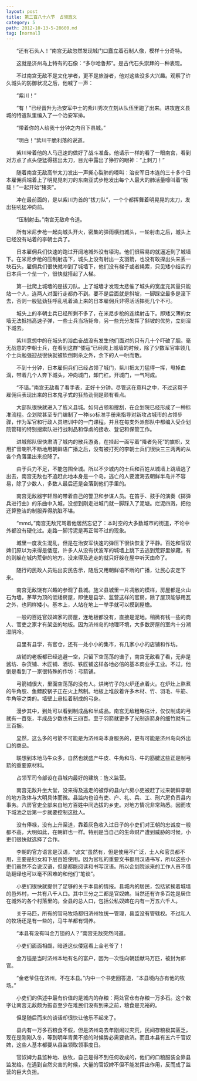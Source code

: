```yaml
---
layout: post
title: 第二百八十六节　占领旌义
category: 5
path: 2012-10-13-5-28600.md
tag: [normal]
---
```


　　“还有石头人！”南宫无敌忽然发现城门口矗立着石制人像，模样十分奇特。

　　这就是济州岛上特有的石像：“多尔哈鲁邦”。是古代石头崇拜的一种表现。

　　不过南宫无敌不是文化学者，更不是旅游者，他对这些没多大兴趣。观察了许久城头的防御状况之后，他喊了一声：

　　“紫川！”

　　“有！”已经晋升为治安军中士的紫川秀次立刻从队伍里跑了出来。进攻旌义县城的特遣队里编入了一个治安军排。

　　“带着你的人给我十分钟之内舀下县城。”

　　“明白！”紫川干脆利落的说道。

　　紫川带着他的人马迅速的做好了战斗准备。他请示一样的看了一眼南宫，看到对方点了点头便猛得拔出太刀，目光中露出了狰狞的眼神：“上刺刀！”

　　随着南宫无敌高举太刀发出一声撕心裂肺的嚎叫：治安军日本连的三十多个日本雇佣兵端着上了明晃晃刺刀的东南亚式步枪发出每个人最大的肺活量嚎叫着“板载！”一起开始“猪突”。

　　冲在最前面的，是以紫川为首的“拔刀队”，一个个都挥舞着明晃晃的太刀，发出狂吼猛冲向前。

　　“压制射击。”南宫无敌命令道。

　　所有米尼步枪一起向城头开火，密集的弹雨横扫城头，一轮射击之后，城头上已经没有站着的李朝士兵了。

　　日本雇佣兵们快速的跑过开阔地城外没有壕沟。他们很容易的就逼近到了城墙下。在米尼步枪的压制射击下，城头上没有射出一支羽箭，也没有敢探出头来丢一块石头。雇佣兵们很快就冲到了城墙下，他们没有梯子或者绳索，只见矮小结实的日本兵一个垒一个，很快就搭起了人梯。

　　第一批爬上城墙的是拔刀队。上了城墙才发现太悲催了城头的宽度充其量只能站一个人，连两人对面行走都办不到。要不是后面就是斜坡，一脚踩空最多是滚下去，否则一股猛劲狂呼乱吼着涌上来的日本雇佣兵非得活活摔死几个不可。

　　城头上的李朝士兵已经所剩不多了，在米尼步枪的连续射击下。即矮又薄的女墙无法抵挡高速子弹，一些士兵当场毙命，另一些充分发挥了斜坡的优势，立刻溜下城去。

　　紫川意想中的在城头的浴血奋战没有发生他们面对的只有几十个吓破了胆。毫无战意的李朝士兵，在看到这群“倭寇”已经爬上城墙的时候，除了少数军官率领几个士兵勉强迎战很快就被砍倒刺杀之外，余下的人一哄而散。

　　不到十分钟，日本雇佣兵们已经占领了城门，紫川把太刀猛得一挥，甩掉血滴，带着几个人奔下城头，冲向城门，卸门杠。开城门，一气呵成。

　　“不错。”南宫无敌看了看手表，正好十分钟。尽管这在意料之中，不过这帮子雇佣兵表现出来的日本鬼子式的狂热劲倒是颇有看点。

　　大部队很快就进入了旌义县城。如何占领和搜刮，在企划院已经形成了一种标准流程。企划院甚至专门编制了一种iso标准手册来指导对新攻占城市的占领步骤，作为军官和行政人员培训中的一门课程。并且在每支外派部队中都编入受企划院管辖的特别搜索队进行战利品和俘虏的接收、登记和保管工作。

　　进城部队很快肃清了城内的散兵游勇，在挂起一面写着“降者免死”的旗帜，又用扩音喇叭不断地用朝鲜语广播之后，没有被打死的李朝士兵们很快三三两两的从各个角落里出来投降了。

　　由于兵力不足，不能包围全城。所以不少城内的士兵和百姓从城墙上跳墙逃了出去，南宫无敌也不追赶此地本身是一个岛，逃亡的人要渡海去朝鲜半岛并不容易，除了少数人，多数人最后还是会落到他们手里的。

　　南宫无敌器宇轩昂的带着自己的警卫和参谋人员。在笛手、鼓手的演奏《掷弹兵进行曲》的乐曲中入城，没想到刚走进城门就一脚踩入了泥塘。烂泥四溅，把他还算整洁的制服弄得肮脏不堪。

　　“mmd。”南宫无敌咒骂着他居然忘记了：本时空的大多数城市的街道，不论中外都没有硬化过。走路一脚污泥是再正常不过的现象。

　　城里一度发生混乱，但是在治安军快速的弹压下很快恢复了平静。百姓和官奴婢们原以为来得是倭寇，许多人从没有伏波军的城墙上跳下去逃到荒野里躲藏，有的则躲在城内荒僻的地方。没来得及逃走的就只好躲在屋中听天由命了。

　　随行的民政人员贴出安民告示，随后又用朝鲜语不断的广播，让民心安定下来。

　　南宫无敌饶有兴趣的参观了县城。旌义县城里一片凋敝的模样，房屋都是火山石为墙，茅草为顶的低矮房屋，即使是县学、监营这样的官房，除了屋顶能够用瓦之外，也同样矮小。基本上，人站在地上一举手就可以摸到屋檐。

　　一般的百姓官奴婢家的房屋，连地板都没有，直接是泥地。稍微有钱一些的商人、官吏之家才有架空的地板。因为济州岛的地理环境，大多数房屋的室内十分潮湿阴冷。

　　县里有县学，有官仓，还有一处小小的集市，有几家小小的店铺和作坊。

　　店铺的老板都已经逃避一空，只留下空荡荡的谱子，南宫无敌看了看，无非是酱坊、杂货铺、木匠铺、酒坊、铁匠铺这样各地必倍的基本商业手工业。不过，他倒是看到了一家很特殊的作坊：弓箭铺。

　　弓箭铺很大，里面空荡荡的没有人。烘烤竹子的火炉还点着火。在炉灶上熬煮的牛角胶、鱼鳔胶锅子正在火上熬制。地板上堆放着许多木材、竹、羽毛、牛筋、牛角等之类的。墙壁上悬挂着制成的弓身。

　　漫步其中，到处可以看到制成品和半成品。南宫无敌粗略估计，仅仅制成的弓就有一百张，半成品少数也有三四百。至于羽箭就更多了光制造箭身的细竹就有二三百捆。

　　显然，这么多的弓箭不可能是为济州岛本身服务的，更有可能是济州岛向外出口的商品。

　　联想到本地马牛众多，自然也就盛产牛皮、牛角和马、牛的筋腱这些正是制弓箭的重要原材料。

　　占领军司令部设在县城内最好的建筑：旌义监营。

　　南宫无敌升坐大堂，没来得及逃走的被俘的县内六房小吏被赶了过来朝鲜李朝的地方政体与大明具体而微。县监内也设有吏、户、礼、兵、工、刑六房负责县内事务。六房官吏全部来自地方百姓中间选拔的乡吏。对地方情况非常熟悉。因而攻下城池之后第一步就要控制这批人。

　　没有俸禄，没有上升渠道，靠着灰色收入过日子的小吏们对王朝的忠诚度一般都不高，大明如此，在朝鲜也一样。特别是当自己的生命财产遭到威胁的时候，小吏们很快就选择了合作。

　　李朝的官方语言是汉语，“谚文”虽然有，但是使用不广泛，士人和官员都不用，主要是妇女和下层百姓使用。因为官私的重要文书都用汉语书写，所以这些小吏们虽然不会说汉语，但是都能阅读和书写汉语。所以企划院派来的工作人员不借助翻译也可以毫不困难的和他们“笔谈”。

　　小吏们很快就提供了足够的关于本县的情报。县城内的居民，包括紧挨着城墙的邑外村，一共有八千人口。其中三分之二都是官奴婢。当然还有许多百姓是居住在城外的各个村落里的。全县的总人口，包括公私奴婢在内有一万五六千人。

　　关于马匹，所有的官马牧场都归济州牧统一管理，县监没有管辖权。不过私人的牧场还是有一些的，马牛羊都有饲养。

　　“本县有没有叫金万镒的人？”南宫无敌突然问道。

　　小吏们面面相觑，暗道这伙倭寇看上金老爷了！

　　金万镒是当时济州本地有名的富户，因为一次性向朝廷献马万匹，被封为郎官。

　　“金老爷住在济州，不在本县。”内中一个书吏回答道，“本县境内亦有他的牧场。”

　　小吏们的供述中最有价值的是城内的存粮：两处官仓有存粮一万多石。这个数字让南宫无敌颇为振奋至少在难民们没有到来之前，粮食是充裕的。

　　但是随后而来的谈话却很快让他乐不起来了。

　　县内有一万多石粮食不假，但是济州岛去年刚闹过灾荒，民间存粮极其匮乏，现在是刚刚入冬，等到明年青黄不接的时候势必需要救济。而且本县有五六千官奴婢，这些人基本都要从县监领取领事度日。

　　官奴婢为县监种地、放牧，自己是得不到任何收成的，他们的口粮服装全靠县监发给。在遇到自然灾害的时候，大量的官奴婢不但不能发挥出作用，反而成了监营的巨大负担。